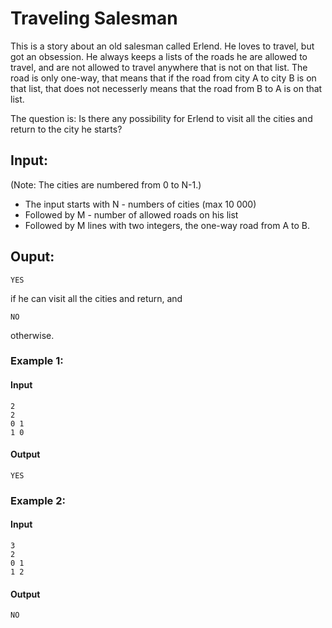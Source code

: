 # Traveling Salesman

This is a story about an old salesman called Erlend. He loves to travel, but got an obsession. He always keeps
a lists of the roads he are allowed to travel, and are not allowed to travel anywhere that is not on that list.
The road is only one-way, that means that if the road from city A to city B is on that list, that does not necesserly
means that the road from B to A is on that list.

The question is: Is there any possibility for Erlend to visit all the cities and return to the city he starts?

## Input:
(Note: The cities are numbered from 0 to N-1.)

* The input starts with N - numbers of cities (max 10 000)
* Followed by M - number of allowed roads on his list
* Followed by M lines with two integers, the one-way road from A to B.

## Ouput:

    YES 
  
if he can visit all the cities and return, and 

    NO
    
otherwise.

### Example 1:

#### Input
    
    2
    2
    0 1
    1 0

#### Output

    YES

### Example 2:

#### Input

    3
    2
    0 1
    1 2

#### Output

    NO
